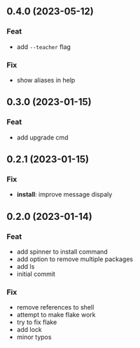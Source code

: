 ## 0.4.0 (2023-05-12)

### Feat

- add `--teacher` flag

### Fix

- show aliases in help

## 0.3.0 (2023-01-15)

### Feat

- add upgrade cmd

## 0.2.1 (2023-01-15)

### Fix

- **install**: improve message dispaly

## 0.2.0 (2023-01-14)

### Feat

- add spinner to install command
- add option to remove multiple packages
- add ls
- initial commit

### Fix

- remove references to shell
- attempt to make flake work
- try to fix flake
- add lock
- minor typos

